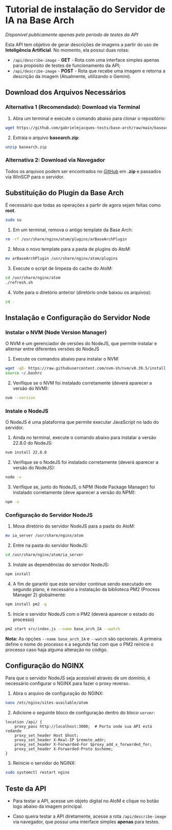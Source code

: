 # Tutorial de instalação do Servidor de IA na Base Arch

*Disponível publicamente apenas pelo período de testes da API*

Esta API tem objetivo de gerar descrições de imagens a partir do uso de **Inteligência Artificial**.
No momento, ela possui duas rotas:
* ```/api/describe-image``` - **GET** - Rota com uma interface simples apenas para propósito de testes de funcionamento da API;
* ```/api/describe-image``` - **POST** - Rota que recebe uma imagem e retorna a descrição da imagem (Atualmente, utilizando o Gemini).

## Download dos Arquivos Necessários

### Alternativa 1 (Recomendado): Download via Terminal
1. Abra um terminal e execute o comando abaixo para clonar o repositório:
```bash
wget https://github.com/gabrielmjacques-tests/base-arch/raw/main/basearch.zip
```

2. Extraia o arquivo **basearch.zip**:
```bash
unzip basearch.zip
```

### Alternativa 2: Download via Navegador
Todos os arquivos podem ser encontrados no [GitHub](https://github.com/gabrielmjacques-tests/base-arch) em **.zip** e passados via WinSCP para o servidor.




## Substituição do Plugin da Base Arch
É necessário que todas as operações a partir de agora sejam feitas como **root**.
```bash
sudo su
```

1. Em um terminal, remova o antigo template da Base Arch:
```bash
rm -rf /usr/share/nginx/atom/plugins/arBaseArchPlugin
```

2. Mova o novo template para a pasta de plugins do AtoM:
```bash
mv arBaseArchPlugin /usr/share/nginx/atom/plugins
```

3. Execute o script de limpeza do cache do AtoM:
```bash
cd /usr/share/nginx/atom
./refresh.sh
```

4. Volte para o diretório anterior (diretório onde baixou os arquivos):
```bash
cd -
```



## Instalação e Configuração do Servidor Node

### Instalar o NVM (Node Version Manager)
O NVM é um gerenciador de versões do NodeJS, que permite instalar e alternar entre diferentes versões do NodeJS

1. Execute os comandos abaixo para instalar o NVM:
```bash
wget -qO- https://raw.githubusercontent.com/nvm-sh/nvm/v0.39.5/install.sh | bash
source ~/.bashrc
```

2. Verifique se o NVM foi instalado corretamente (deverá aparecer a versão do NVM):
```bash
nvm --version
```

### Instale o NodeJS
O NodeJS é uma plataforma que permite executar JavaScript no lado do servidor.

1. Ainda no terminal, execute o comando abaixo para instalar a versão 22.8.0 do NodeJS:
```bash
nvm install 22.8.0
```
2. Verifique se o NodeJS foi instalado corretamente (deverá aparecer a versão do NodeJS):
```bash
node -v
```

3. Verifique se, junto do NodeJS, o NPM (Node Package Manager) foi instalado corretamente (deve aparecer a versão do NPM):
```bash
npm -v
```

### Configuração do Servidor NodeJS
1. Mova diretório do servidor NodeJS para a pasta do AtoM:
```bash
mv ia_server /usr/share/nginx/atom
```

2. Entre na pasta do servidor NodeJS:
```bash
cd /usr/share/nginx/atom/ia_server
```

3. Instale as dependências do servidor NodeJS:
```bash
npm install
```

4. A fim de garantir que este servidor continue sendo executado em segundo plano, é necessário a instalação da biblioteca PM2 (Process Manager 2) globalmente:
```bash
npm install pm2 -g
```

5. Inicie o servidor NodeJS com o PM2 (deverá aparecer o estado do processo)
```bash
pm2 start src/index.js --name base_arch_IA --watch
```
**Nota:** As opções `--name base_arch_IA` e `--watch` são opcionais. A primeira define o nome do processo e a segunda faz com que o PM2 reinicie o processo caso haja alguma alteração no código.



## Configuração do NGINX
Para que o servidor NodeJS seja acessível através de um domínio, é necessário configurar o NGINX para fazer o proxy reverso.

1. Abra o arquivo de configuração do NGINX:
```bash
nano /etc/nginx/sites-available/atom
```

2. Adicione o seguinte bloco de configuração dentro do bloco `server`:
```nginx
location /api/ {
    proxy_pass http://localhost:3000;  # Porta onde sua API está rodando
    proxy_set_header Host $host;
    proxy_set_header X-Real-IP $remote_addr;
    proxy_set_header X-Forwarded-For $proxy_add_x_forwarded_for;
    proxy_set_header X-Forwarded-Proto $scheme;
}
```

3. Reinicie o servidor do NGINX:
```bash
sudo systemctl restart nginx
```

## Teste da API
* Para testar a API, acesse um objeto digital no AtoM e clique no botão logo abaixo da imagem principal.

* Caso queira testar a API diretamente, acesse a rota ```/api/describe-image``` via navegador, que possui uma interface simples **apenas** para testes.
